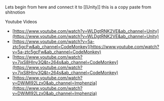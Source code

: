 Lets begin from here and connect it to [[Unity]]
this is a copy paste from shitnotion

Youtube Videos 
- [https://www.youtube.com/watch?v=WLDgtRNK2VE&ab_channel=Unity](https://www.youtube.com/watch?v=WLDgtRNK2VE&ab_channel=Unity)
- [https://www.youtube.com/watch?v=5a-ztc5gcFw&ab_channel=CodeMonkey](https://www.youtube.com/watch?v=5a-ztc5gcFw&ab_channel=CodeMonkey)
- [https://www.youtube.com/watch?v=7jxS8HIny3Q&t=264s&ab_channel=CodeMonkey](https://www.youtube.com/watch?v=7jxS8HIny3Q&t=264s&ab_channel=CodeMonkey)
- [https://www.youtube.com/watch?v=DWiMI92Lzx0&ab_channel=Imphenzia](https://www.youtube.com/watch?v=DWiMI92Lzx0&ab_channel=Imphenzia)

